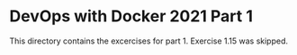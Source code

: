# DevOps with Docker 2021 Part 1

This directory contains the excercises for part 1. Exercise 1.15 was skipped.

